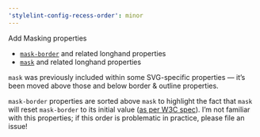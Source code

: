 ```yaml
---
'stylelint-config-recess-order': minor
---
```


Add Masking properties

-   [`mask-border`](https://developer.mozilla.org/en-US/docs/Web/CSS/mask-border) and related longhand properties
-   [`mask`](https://developer.mozilla.org/en-US/docs/Web/CSS/mask) and related longhand properties

`mask` was previously included within some SVG-specific properties — it’s been moved above those and below border & outline properties.

`mask-border` properties are sorted above `mask` to highlight the fact that `mask` will reset `mask-border` to its initial value ([as per W3C spec](https://drafts.fxtf.org/css-masking/#the-mask)). I’m not familiar with this properties; if this order is problematic in practice, please file an issue!
